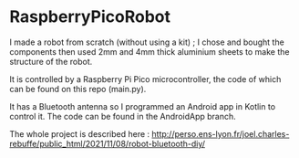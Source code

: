 # RaspberryPicoRobot

I made a robot from scratch (without using a kit) ; I chose and bought the components then used 2mm and 4mm thick aluminium sheets to make the structure of the robot.

It is controlled by a Raspberry Pi Pico microcontroller, the code of which can be found on this repo (main.py).

It has a Bluetooth antenna so I programmed an Android app in Kotlin to control it. The code can be found in the AndroidApp branch.

The whole project is described here : http://perso.ens-lyon.fr/joel.charles-rebuffe/public_html/2021/11/08/robot-bluetooth-diy/
